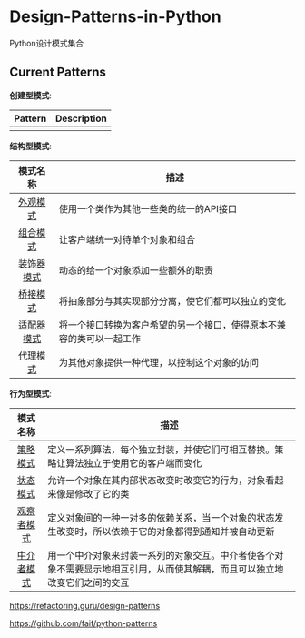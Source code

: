 Design-Patterns-in-Python
===============

Python设计模式集合

Current Patterns
----------------

__创建型模式__:

| Pattern | Description |
|:-------:| ----------- |
|  |  |

__结构型模式__:

| 模式名称 | 描述 |
|:-------:| ----------- |
| [外观模式](patterns/structural/facade.py) | 使用一个类作为其他一些类的统一的API接口 |
| [组合模式](patterns/structural/composite.py) | 让客户端统一对待单个对象和组合 |
| [装饰器模式](patterns/structural/decorator.py) | 动态的给一个对象添加一些额外的职责 |
| [桥接模式](patterns/structural/bridge.py) | 将抽象部分与其实现部分分离，使它们都可以独立的变化 |
| [适配器模式](patterns/structural/adapter.py) | 将一个接口转换为客户希望的另一个接口，使得原本不兼容的类可以一起工作 |
| [代理模式](structural/proxy.ipynb) | 为其他对象提供一种代理，以控制这个对象的访问 |


__行为型模式__:

| 模式名称 | 描述 |
|:-------:| ----------- |
| [策略模式](behavioral/strategy.ipynb) | 定义一系列算法，每个独立封装，并使它们可相互替换。策略让算法独立于使用它的客户端而变化 |
| [状态模式](behavioral/state.ipynb) | 允许一个对象在其内部状态改变时改变它的行为，对象看起来像是修改了它的类 |
| [观察者模式](behavioral/observer.ipynb) | 定义对象间的一种一对多的依赖关系，当一个对象的状态发生改变时，所以依赖于它的对象都得到通知并被自动更新 |
| [中介者模式](behavioral/mediator.ipynb) | 用一个中介对象来封装一系列的对象交互。中介者使各个对象不需要显示地相互引用，从而使其解耦，而且可以独立地改变它们之间的交互 |

https://refactoring.guru/design-patterns

https://github.com/faif/python-patterns

